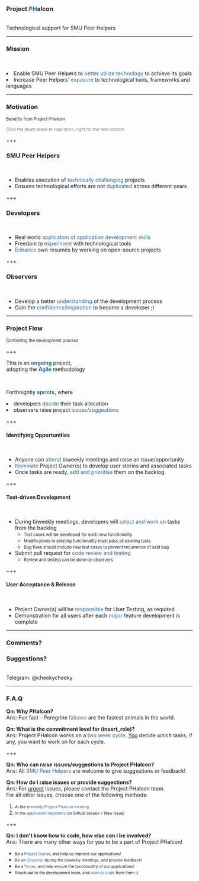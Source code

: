 ### Project <span style="color: #2A6899">PH</span>alcon
<br>
Technological support for SMU Peer Helpers

---

### Mission
<br>

<span><li>Enable SMU Peer Helpers to <span style="color: #2A6899">better utilize technology</span> to achieve its goals</li></span> <!-- .element: class="fragment" -->
<span><li>Increase Peer Helpers' <span style="color: #2A6899">exposure</span> to technological tools, frameworks and languages</li></span> <!-- .element: class="fragment" -->

---

### Motivation
<span style="font-size:0.8em;">Benefits from Project <span style="color: #2A6899">PH</span>alcon</span>

<span style="color: gray; font-size:0.8em;" class="fragment">Click the down arrow to read more, right for the next section</span>

+++

### SMU Peer Helpers
<br>

- Enables execution of <span style="color: #2A6899">technically challenging</span> projects
- Ensures technological efforts are not <span style="color: #2A6899">duplicated</span> across different years

+++

### Developers
<br>

- Real world <span style="color: #2A6899">application<span> of application development skills
- Freedom to <span style="color: #2A6899">experiment</span> with technological tools
- <span style="color: #2A6899">Enhance</span> own résumés by working on open-source projects

+++

### Observers <!-- TODO Come up with a better name! -->
<br>

- Develop a better <span style="color: #2A6899">understanding</span> of the development process
- Gain the <span style="color: #2A6899">confidence/inspiration</span> to become a developer ;)

---

### Project Flow
<span style="font-size:0.8em;">Controlling the development process</span>

+++

<span>This is an <b style="color: #2A6899">ongoing</b> project,</span></br>
<span class="fragment" >adopting the <b style="color: #2A6899">Agile</b> methodology</span>

<br>

<span class="fragment" >Forthnightly <b style="color: #2A6899">sprints</b>, where</span>
<span><li>developers <span style="color: #2A6899">decide</span> their task allocation</li></span> <!-- .element: class="fragment" -->
<span><li>observers raise project <span style="color: #2A6899">issues/suggestions</span></li></span> <!-- .element: class="fragment" -->

+++

#### Identifying Opportunities
<br>

- Anyone can <span style="color: #2A6899">attend</span> biweekly meetings and raise an issue/opportunity
- <span style="color: #2A6899">Nominate</span> Project Owner(s) to develop user stories and associated tasks
- Once tasks are ready, <span style="color: #2A6899">add and prioritise</span> them on the backlog

+++

#### Test-driven Development
<br>

- During biweekly meetings, developers will <span style="color: #2A6899">select and work on</span> tasks from the backlog
    - <span style="font-size:0.8em;">Test cases will be developed for each new functionality</span>
    - <span style="font-size:0.8em;">Modifications to existing functionality must pass all existing tests</span>
    - <span style="font-size:0.8em;">Bug fixes should include new test cases to prevent recurrence of said bug</span>
- Submit pull request for <span style="color: #2A6899">code review and testing</span>
    - <span style="font-size:0.8em;">Review and testing can be done by observers</span>

+++

#### User Acceptance & Release
<br>

- Project Owner(s) will be <span style="color: #2A6899">responsible</span> for User Testing, as required
- Demonstration for all users after each <span style="color: #2A6899">major</span> feature development is complete

---

### Comments?
### Suggestions?
<br>
Telegram: @cheekycheeky

---

### F.A.Q

<b>Qn: Why PHalcon?</b><br>
<span>
Ans: Fun fact - Peregrine <span style="color: #2A6899">falcons</span> are the fastest animals in the world.
</span>

<b>Qn: What is the commitment level for (insert_role)?</b><br>
<span>
Ans: Project PHalcon works on a <span style="color: #2A6899">two week cycle</span>. <u>You</u> decide which tasks, if any, you want to work on for each cycle.
</span>

+++

<b>Qn: Who can raise issues/suggestions to Project PHalcon?</b><br>
<span>
Ans: All <span style="color: #2A6899">SMU Peer Helpers</span> are welcome to give suggestions or feedback!
</span>

<b>Qn: How do I raise issues or provide suggestions?</b><br>
<span>
Ans: For <u>urgent</u> issues, please contact the Project PHalcon team.
<br>For all other issues, choose one of the following methods:
1. <span style="font-size:0.75em;">At the <span style="color: #2A6899">biweekly Project Phalcon meeting</span></span>
2. <span style="font-size:0.75em;">In the <span style="color: #2A6899">application repository</span> on Github (Issues > New Issue)</span>
</span>

+++

<b>Qn: I don't know how to code, how else can I be involved?</b><br>
<span>
Ans: There are many other ways for you to be a part of Project PHalcon!
- <span style="font-size:0.75em;">Be a <span style="color: #2A6899">Project Owner</span>, and help us improve our applications!</span>
- <span style="font-size:0.75em;">Be an <span style="color: #2A6899">Observer</span> during the biweekly meetings, and provide feedback!</span>
- <span style="font-size:0.75em;">Be a <span style="color: #2A6899">Tester</span>, and help ensure the functionality of our applications!</span>
- <span style="font-size:0.75em;">Reach out to the development team, and <span style="color: #2A6899">learn to code</span> from them ;)</span>
</div>
</span>
